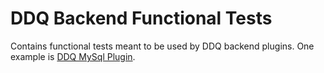 DDQ Backend Functional Tests
============================

Contains functional tests meant to be used by DDQ backend plugins. One example is [DDQ MySql Plugin](https://github.com/tests-always-included/ddq-backend-mysql).

